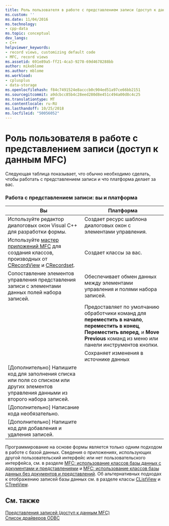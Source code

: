 ```yaml
---
title: Роль пользователя в работе с представлением записи (доступ к данным MFC) | Документация Майкрософт
ms.custom: ''
ms.date: 11/04/2016
ms.technology:
- cpp-data
ms.topic: conceptual
dev_langs:
- C++
helpviewer_keywords:
- record views, customizing default code
- MFC, record views
ms.assetid: 691e89a5-ff21-4ca3-9278-69d4678288bb
author: mikeblome
ms.author: mblome
ms.workload:
- cplusplus
- data-storage
ms.openlocfilehash: f84c7491524e8acccb0c904ed51a97ce66bb2151
ms.sourcegitcommit: a9dcbcc85b4c28eed280d8e451c494a00d8c4c25
ms.translationtype: MT
ms.contentlocale: ru-RU
ms.lasthandoff: 10/25/2018
ms.locfileid: "50056052"
---
```

# <a name="your-role-in-working-with-a-record-view--mfc-data-access"></a>Роль пользователя в работе с представлением записи (доступ к данным MFC)

Следующая таблица показывает, что обычно необходимо сделать, чтобы работать с представлением записи и что платформа делает за вас.

### <a name="working-with-a-record-view-you-and-the-framework"></a>Работа с представлением записи: вы и платформа

|Вы|Платформа|
|---------|-------------------|
|Используйте редактор диалоговых окон Visual C++ для разработки формы.|Создает ресурс шаблона диалоговых окон с элементами управления.|
|Используйте [мастер приложений MFC](../mfc/reference/database-support-mfc-application-wizard.md) для создания классов, производных от [CRecordView](../mfc/reference/crecordview-class.md) и [CRecordset](../mfc/reference/crecordset-class.md).|Создает классы за вас.|
|Сопоставление элементов управления представления записи с элементами данных полей набора записей.|Обеспечивает обмен данных между элементами управления и полями набора записей.|
||Предоставляет по умолчанию обработчики команд для **переместить в начало**, **переместить в конец**, **Переместить вперед**, и **Move Previous** команд из меню или панели инструментов кнопки.|
||Сохраняет изменения в источнике данных|
|[Дополнительно] Напишите код для заполнения списка или поля со списком или других элементов управления данными из второго набора записей.||
|[Дополнительно] Написание кода необязательно.||
|[Дополнительно] Напишите код для добавления и удаления записей.||

Программирование на основе формы является только одним подходом в работе с базой данных. Сведения о приложениях, использующих другой пользовательский интерфейс или нет пользовательского интерфейса, см. в разделе [MFC: использование классов базы данных с документами и представлениями](../data/mfc-using-database-classes-with-documents-and-views.md) и [MFC: использование классов базы данных без документов и представлений](../data/mfc-using-database-classes-without-documents-and-views.md). Об альтернативных подходах к отображению записей базы данных см. в разделе классы [CListView](../mfc/reference/clistview-class.md) и [CTreeView](../mfc/reference/ctreeview-class.md).

## <a name="see-also"></a>См. также

[Представления записей (доступ к данным MFC)](../data/record-views-mfc-data-access.md)<br/>
[Список драйверов ODBC](../data/odbc/odbc-driver-list.md)